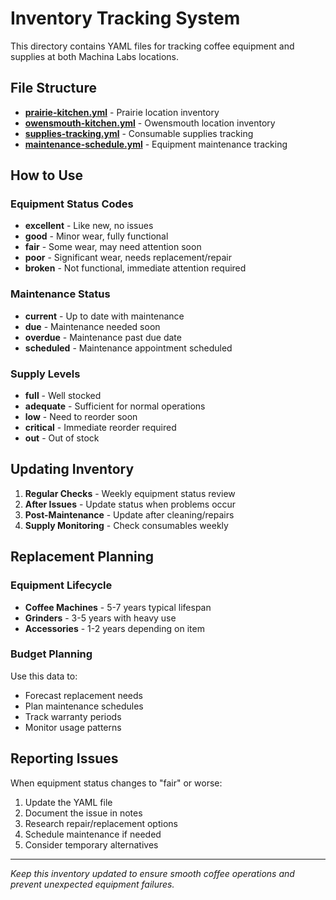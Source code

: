 # Inventory Tracking System

This directory contains YAML files for tracking coffee equipment and supplies at both Machina Labs locations.

## File Structure

- **[prairie-kitchen.yml](./prairie-kitchen.yml)** - Prairie location inventory
- **[owensmouth-kitchen.yml](./owensmouth-kitchen.yml)** - Owensmouth location inventory
- **[supplies-tracking.yml](./supplies-tracking.yml)** - Consumable supplies tracking
- **[maintenance-schedule.yml](./maintenance-schedule.yml)** - Equipment maintenance tracking

## How to Use

### Equipment Status Codes
- **excellent** - Like new, no issues
- **good** - Minor wear, fully functional
- **fair** - Some wear, may need attention soon
- **poor** - Significant wear, needs replacement/repair
- **broken** - Not functional, immediate attention required

### Maintenance Status
- **current** - Up to date with maintenance
- **due** - Maintenance needed soon
- **overdue** - Maintenance past due date
- **scheduled** - Maintenance appointment scheduled

### Supply Levels
- **full** - Well stocked
- **adequate** - Sufficient for normal operations
- **low** - Need to reorder soon
- **critical** - Immediate reorder required
- **out** - Out of stock

## Updating Inventory

1. **Regular Checks** - Weekly equipment status review
2. **After Issues** - Update status when problems occur
3. **Post-Maintenance** - Update after cleaning/repairs
4. **Supply Monitoring** - Check consumables weekly

## Replacement Planning

### Equipment Lifecycle
- **Coffee Machines** - 5-7 years typical lifespan
- **Grinders** - 3-5 years with heavy use
- **Accessories** - 1-2 years depending on item

### Budget Planning
Use this data to:
- Forecast replacement needs
- Plan maintenance schedules
- Track warranty periods
- Monitor usage patterns

## Reporting Issues

When equipment status changes to "fair" or worse:
1. Update the YAML file
2. Document the issue in notes
3. Research repair/replacement options
4. Schedule maintenance if needed
5. Consider temporary alternatives

---

*Keep this inventory updated to ensure smooth coffee operations and prevent unexpected equipment failures.*
